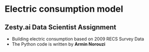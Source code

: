 # Electric consumption model

## Zesty.ai  Data Scientist Assignment


 
- Building electric consumption based on 2009 RECS Survey Data
- The Python code is written by **Armin Norouzi**
